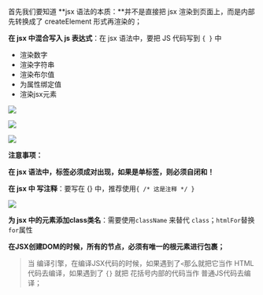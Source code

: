 首先我们要知道 **jsx 语法的本质：**并不是直接把 jsx 渲染到页面上，而是内部先转换成了 createElement 形式再渲染的；

**在 jsx 中混合写入 js 表达式**：在 jsx 语法中，要把 JS 代码写到 `{ }` 中

   + 渲染数字
   + 渲染字符串
   + 渲染布尔值
   + 为属性绑定值
   + 渲染jsx元素

![](https://i.imgur.com/10vSY4B.png)

![](https://i.imgur.com/DCSbJ6O.png)

![](https://i.imgur.com/VDULDge.png)

**注意事项：**

**在 jsx 语法中，标签必须成对出现，如果是单标签，则必须自闭和！**

**在 jsx 中 写注释**：要写在 {} 中，推荐使用`{ /* 这是注释 */ }`

![](https://i.imgur.com/MMkh9Xc.png)

**为 jsx 中的元素添加class类名**：需要使用`className` 来替代 `class`；`htmlFor`替换`for`属性

**在JSX创建DOM的时候，所有的节点，必须有唯一的根元素进行包裹；**

> 当 编译引擎，在编译JSX代码的时候，如果遇到了`<`那么就把它当作 HTML代码去编译，如果遇到了 `{}` 就把 花括号内部的代码当作 普通JS代码去编译；
